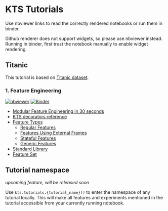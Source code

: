 # KTS Tutorials

Use nbviewer links to read the correctly rendered notebooks or run them in binder.

Github renderer does not support widgets, so please use nbviewer instead. Running in binder, first trust the notebook manually to enable widget rendering.

## Titanic

This tutorial is based on [Titanic dataset](https://www.kaggle.com/c/titanic).

### 1. Feature Engineering
[![nbviewer](https://img.shields.io/badge/render-nbviewer-orange)](https://nbviewer.jupyter.org/github/konodyuk/kts/blob/master/tutorials/titanic/notebooks/1.%20Feature%20Engineering.ipynb)
[![Binder](https://mybinder.org/badge_logo.svg)](https://mybinder.org/v2/gh/konodyuk/kts/master?filepath=tutorials%2Ftitanic%2F1.%20Feature%20Engineering.ipynb)
- [Modular Feature Engineering in 30 seconds](https://nbviewer.jupyter.org/github/konodyuk/kts/blob/master/tutorials/titanic/notebooks/1.%20Feature%20Engineering.ipynb#Modular-Feature-Engineering-in-30-seconds)
- [KTS decorators reference](https://nbviewer.jupyter.org/github/konodyuk/kts/blob/master/tutorials/titanic/notebooks/1.%20Feature%20Engineering.ipynb#Decorators)
- [Feature Types](https://nbviewer.jupyter.org/github/konodyuk/kts/blob/master/tutorials/titanic/notebooks/1.%20Feature%20Engineering.ipynb#Feature-Types)
    - [Regular Features](https://nbviewer.jupyter.org/github/konodyuk/kts/blob/master/tutorials/titanic/notebooks/1.%20Feature%20Engineering.ipynb#Regular-Features)
    - [Features Using External Frames](https://nbviewer.jupyter.org/github/konodyuk/kts/blob/master/tutorials/titanic/notebooks/1.%20Feature%20Engineering.ipynb#Features-Using-External-Frames)
    - [Stateful Features](https://nbviewer.jupyter.org/github/konodyuk/kts/blob/master/tutorials/titanic/notebooks/1.%20Feature%20Engineering.ipynb#Stateful-Features)
    - [Generic Features](https://nbviewer.jupyter.org/github/konodyuk/kts/blob/master/tutorials/titanic/notebooks/1.%20Feature%20Engineering.ipynb#Generic-Features)
- [Standard Library](https://nbviewer.jupyter.org/github/konodyuk/kts/blob/master/tutorials/titanic/notebooks/1.%20Feature%20Engineering.ipynb#Standard-Library)
- [Feature Set](https://nbviewer.jupyter.org/github/konodyuk/kts/blob/master/tutorials/titanic/notebooks/1.%20Feature%20Engineering.ipynb#Feature-Set)


## Tutorial namespace

*upcoming feature, will be released soon*

Use `kts.tutorials.{tutorial_name}()` to enter the namespace of any tutorial locally.
This will make all features and experiments mentioned in the tutorial accessible 
from your currently running notebook.
